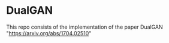 # DualGAN

This repo consists of the implementation of the paper DualGAN "https://arxiv.org/abs/1704.02510"
